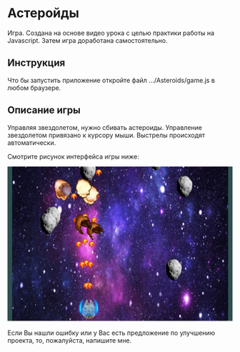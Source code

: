 # Астеройды
Игра. Создана на основе видео урока с целью практики работы на Javascript. Затем игра доработана самостоятельно.

## Инструкция
Что бы запустить приложение откройте файл .../Asteroids/game.js в любом браузере.

## Описание игры
Управляя звездолетом, нужно сбивать астероиды. Управление звездолетом привязано к курсору мыши. Выстрелы происходят автоматически.

Смотрите рисунок интерфейса игры ниже:

![Interface](https://github.com/DenisShilyaev/Asteroids/raw/master/for_README/Interface.PNG)

Если Вы нашли ошибку или у Вас есть предложение по улучшению проекта, то, пожалуйста, напишите мне.
